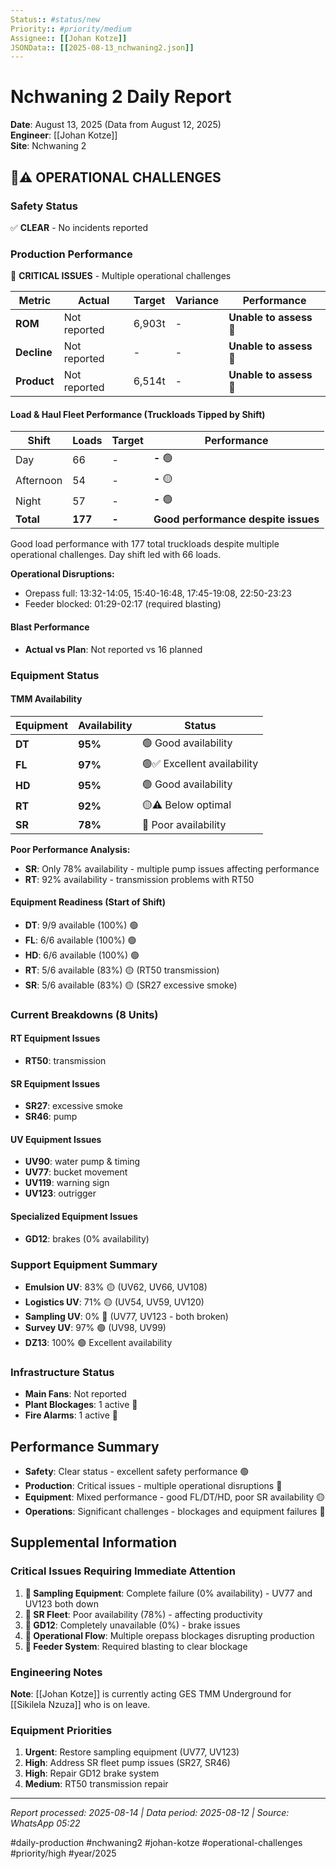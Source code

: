 ```yaml
---
Status:: #status/new
Priority:: #priority/medium
Assignee:: [[Johan Kotze]]
JSONData:: [[2025-08-13_nchwaning2.json]]
---
```


# Nchwaning 2 Daily Report
**Date**: August 13, 2025 (Data from August 12, 2025)  
**Engineer**: [[Johan Kotze]]  
**Site**: Nchwaning 2  

## 🔴⚠️ OPERATIONAL CHALLENGES

### Safety Status
✅ **CLEAR** - No incidents reported

### Production Performance
🔴 **CRITICAL ISSUES** - Multiple operational challenges

| Metric | Actual | Target | Variance | Performance |
|--------|--------|--------|----------|-------------|
| **ROM** | Not reported | 6,903t | - | **Unable to assess** 🔴 |
| **Decline** | Not reported | - | - | **Unable to assess** 🔴 |
| **Product** | Not reported | 6,514t | - | **Unable to assess** 🔴 |

#### Load & Haul Fleet Performance (Truckloads Tipped by Shift)
| Shift | Loads | Target | Performance |
|-------|-------|--------|-------------|
| Day | 66 | - | **-** 🟢 |
| Afternoon | 54 | - | **-** 🟡 |
| Night | 57 | - | **-** 🟢 |
| **Total** | **177** | **-** | **Good performance despite issues** |

Good load performance with 177 total truckloads despite multiple operational challenges. Day shift led with 66 loads.

**Operational Disruptions:**
- Orepass full: 13:32-14:05, 15:40-16:48, 17:45-19:08, 22:50-23:23
- Feeder blocked: 01:29-02:17 (required blasting)

#### Blast Performance
- **Actual vs Plan**: Not reported vs 16 planned

### Equipment Status

#### TMM Availability
| Equipment | Availability | Status |
|-----------|-------------|---------|
| **DT** | **95%** | 🟢 Good availability |
| **FL** | **97%** | 🟢✅ Excellent availability |
| **HD** | **95%** | 🟢 Good availability |
| **RT** | **92%** | 🟡⚠️ Below optimal |
| **SR** | **78%** | 🔴 Poor availability |

**Poor Performance Analysis:**
- **SR**: Only 78% availability - multiple pump issues affecting performance
- **RT**: 92% availability - transmission problems with RT50

#### Equipment Readiness (Start of Shift)
- **DT**: 9/9 available (100%) 🟢
- **FL**: 6/6 available (100%) 🟢
- **HD**: 6/6 available (100%) 🟢
- **RT**: 5/6 available (83%) 🟡 (RT50 transmission)
- **SR**: 5/6 available (83%) 🟡 (SR27 excessive smoke)

### Current Breakdowns (8 Units)

#### RT Equipment Issues
- **RT50**: transmission

#### SR Equipment Issues
- **SR27**: excessive smoke
- **SR46**: pump

#### UV Equipment Issues
- **UV90**: water pump & timing
- **UV77**: bucket movement
- **UV119**: warning sign
- **UV123**: outrigger

#### Specialized Equipment Issues
- **GD12**: brakes (0% availability)

### Support Equipment Summary
- **Emulsion UV**: 83% 🟡 (UV62, UV66, UV108)
- **Logistics UV**: 71% 🟡 (UV54, UV59, UV120)
- **Sampling UV**: 0% 🔴 (UV77, UV123 - both broken)
- **Survey UV**: 97% 🟢 (UV98, UV99)
- **DZ13**: 100% 🟢 Excellent availability

### Infrastructure Status
- **Main Fans**: Not reported
- **Plant Blockages**: 1 active 🔴
- **Fire Alarms**: 1 active 🔴

## Performance Summary
- **Safety**: Clear status - excellent safety performance 🟢
- **Production**: Critical issues - multiple operational disruptions 🔴
- **Equipment**: Mixed performance - good FL/DT/HD, poor SR availability 🟡
- **Operations**: Significant challenges - blockages and equipment failures 🔴

## Supplemental Information

### Critical Issues Requiring Immediate Attention
1. **🔴 Sampling Equipment**: Complete failure (0% availability) - UV77 and UV123 both down
2. **🔴 SR Fleet**: Poor availability (78%) - affecting productivity
3. **🔴 GD12**: Completely unavailable (0%) - brake issues  
4. **🔴 Operational Flow**: Multiple orepass blockages disrupting production
5. **🔴 Feeder System**: Required blasting to clear blockage

### Engineering Notes
**Note**: [[Johan Kotze]] is currently acting GES TMM Underground for [[Sikilela Nzuza]] who is on leave.

### Equipment Priorities
1. **Urgent**: Restore sampling equipment (UV77, UV123)
2. **High**: Address SR fleet pump issues (SR27, SR46)
3. **High**: Repair GD12 brake system
4. **Medium**: RT50 transmission repair

---
*Report processed: 2025-08-14 | Data period: 2025-08-12 | Source: WhatsApp 05:22*

#daily-production #nchwaning2 #johan-kotze #operational-challenges #priority/high #year/2025
